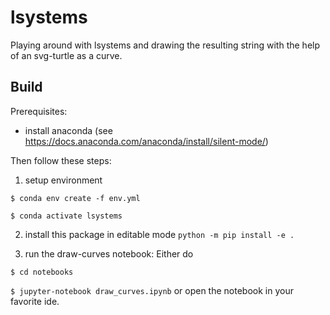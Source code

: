 # lsystems
Playing around with lsystems and drawing the resulting string with the help of an svg-turtle as a curve.

## Build
Prerequisites:
- install anaconda (see https://docs.anaconda.com/anaconda/install/silent-mode/)

Then follow these steps:

1. setup environment

```$ conda env create -f env.yml```

```$ conda activate lsystems```

2. install this package in editable mode
``` python -m pip install -e . ```

3. run the draw-curves notebook: Either do

``` $ cd notebooks ```

``` $ jupyter-notebook draw_curves.ipynb ```
or open the notebook in your favorite ide.